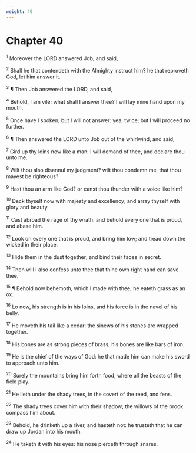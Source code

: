 ```yaml
---
weight: 40
---
```


# Chapter 40

<sup>1</sup> Moreover the LORD answered Job, and said, 

<sup>2</sup> Shall he that contendeth with the Almighty instruct him? he that reproveth God, let him answer it. 

<sup>3</sup> ¶ Then Job answered the LORD, and said, 

<sup>4</sup> Behold, I am vile; what shall I answer thee? I will lay mine hand upon my mouth. 

<sup>5</sup> Once have I spoken; but I will not answer: yea, twice; but I will proceed no further. 

<sup>6</sup> ¶ Then answered the LORD unto Job out of the whirlwind, and said, 

<sup>7</sup> Gird up thy loins now like a man: I will demand of thee, and declare thou unto me. 

<sup>8</sup> Wilt thou also disannul my judgment? wilt thou condemn me, that thou mayest be righteous? 

<sup>9</sup> Hast thou an arm like God? or canst thou thunder with a voice like him? 

<sup>10</sup> Deck thyself now with majesty and excellency; and array thyself with glory and beauty. 

<sup>11</sup> Cast abroad the rage of thy wrath: and behold every one that is proud, and abase him. 

<sup>12</sup> Look on every one that is proud, and bring him low; and tread down the wicked in their place. 

<sup>13</sup> Hide them in the dust together; and bind their faces in secret. 

<sup>14</sup> Then will I also confess unto thee that thine own right hand can save thee. 

<sup>15</sup> ¶ Behold now behemoth, which I made with thee; he eateth grass as an ox. 

<sup>16</sup> Lo now, his strength is in his loins, and his force is in the navel of his belly. 

<sup>17</sup> He moveth his tail like a cedar: the sinews of his stones are wrapped together. 

<sup>18</sup> His bones are as strong pieces of brass; his bones are like bars of iron. 

<sup>19</sup> He is the chief of the ways of God: he that made him can make his sword to approach unto him. 

<sup>20</sup> Surely the mountains bring him forth food, where all the beasts of the field play. 

<sup>21</sup> He lieth under the shady trees, in the covert of the reed, and fens. 

<sup>22</sup> The shady trees cover him with their shadow; the willows of the brook compass him about. 

<sup>23</sup> Behold, he drinketh up a river, and hasteth not: he trusteth that he can draw up Jordan into his mouth. 

<sup>24</sup> He taketh it with his eyes: his nose pierceth through snares. 


